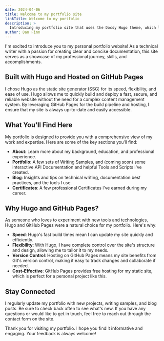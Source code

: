 ```yaml
---
date: 2024-04-06
title: Welcome to my portfolio site
linkTitle: Welcome to my portfolio
description: >
  Introducing my portfolio site that uses the Docsy Hugo theme, which lets project maintainers and contributors focus on content, not on reinventing a website infrastructure from scratch.
author: Dan Finn
---
```


I'm excited to introduce you to my personal portfolio website! As a technical writer with a passion for creating clear and concise documentation, this site serves as a showcase of my professional journey, skills, and accomplishments.

## Built with Hugo and Hosted on GitHub Pages

I chose Hugo as the static site generator (SSG) for its speed, flexibility, and ease of use. Hugo allows me to quickly build and deploy a fast, secure, and reliable website without the need for a complex content management system. By leveraging GitHub Pages for the build pipeline and hosting, I ensure that my site is always up-to-date and easily accessible.

## What You'll Find Here

My portfolio is designed to provide you with a comprehensive view of my work and expertise. Here are some of the key sections you'll find:

- **About**: Learn more about my background, education, and professional experience.
- **Portfolio**: A few sets of Writing Samples, and (coming soon) some interactive API Documentation and helpful Tools and Scripts I've created.  
- **Blog**: Insights and tips on technical writing, documentation best practices, and the tools I use.
- **Certificates**: A few professional Certificates I've earned during my career.


## Why Hugo and GitHub Pages?

As someone who loves to experiment with new tools and technologies, Hugo and GitHub Pages were a natural choice for my portfolio. Here's why:

- **Speed**: Hugo's fast build times mean I can update my site quickly and efficiently.
- **Flexibility**: With Hugo, I have complete control over the site's structure and design, allowing me to tailor it to my needs.
- **Version Control**: Hosting on GitHub Pages means my site benefits from Git's version control, making it easy to track changes and collaborate if needed.
- **Cost-Effective**: GitHub Pages provides free hosting for my static site, which is perfect for a personal project like this.

## Stay Connected

I regularly update my portfolio with new projects, writing samples, and blog posts. Be sure to check back often to see what's new. If you have any questions or would like to get in touch, feel free to reach out through the contact form on the site.

Thank you for visiting my portfolio. I hope you find it informative and engaging. Your feedback is always welcome!